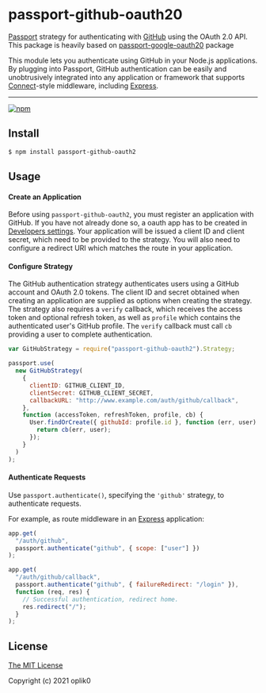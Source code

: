 # passport-github-oauth20

[Passport](http://passportjs.org/) strategy for authenticating with [GitHub](http://www.github.com/)
using the OAuth 2.0 API. This package is heavily based on [passport-google-oauth20](https://www.npmjs.com/package/passport-google-oauth20) package

This module lets you authenticate using GitHub in your Node.js applications.
By plugging into Passport, GitHub authentication can be easily and
unobtrusively integrated into any application or framework that supports
[Connect](http://www.senchalabs.org/connect/)-style middleware, including
[Express](http://expressjs.com/).

---

[![npm](https://img.shields.io/npm/v/passport-github-oauth2.svg)](https://www.npmjs.com/package/passport-github-oauth2)

## Install

```bash
$ npm install passport-github-oauth2
```

## Usage

#### Create an Application

Before using `passport-github-oauth2`, you must register an application with
GitHub. If you have not already done so, a oauth app has to be created in
[Developers settings](https://github.com/settings/developers).
Your application will be issued a client ID and client secret, which need to be
provided to the strategy. You will also need to configure a redirect URI which
matches the route in your application.

#### Configure Strategy

The GitHub authentication strategy authenticates users using a GitHub account
and OAuth 2.0 tokens. The client ID and secret obtained when creating an
application are supplied as options when creating the strategy. The strategy
also requires a `verify` callback, which receives the access token and optional
refresh token, as well as `profile` which contains the authenticated user's
GitHub profile. The `verify` callback must call `cb` providing a user to
complete authentication.

```javascript
var GitHubStrategy = require("passport-github-oauth2").Strategy;

passport.use(
  new GitHubStrategy(
    {
      clientID: GITHUB_CLIENT_ID,
      clientSecret: GITHUB_CLIENT_SECRET,
      callbackURL: "http://www.example.com/auth/github/callback",
    },
    function (accessToken, refreshToken, profile, cb) {
      User.findOrCreate({ githubId: profile.id }, function (err, user) {
        return cb(err, user);
      });
    }
  )
);
```

#### Authenticate Requests

Use `passport.authenticate()`, specifying the `'github'` strategy, to
authenticate requests.

For example, as route middleware in an [Express](http://expressjs.com/)
application:

```javascript
app.get(
  "/auth/github",
  passport.authenticate("github", { scope: ["user"] })
);

app.get(
  "/auth/github/callback",
  passport.authenticate("github", { failureRedirect: "/login" }),
  function (req, res) {
    // Successful authentication, redirect home.
    res.redirect("/");
  }
);
```

## License

[The MIT License](http://opensource.org/licenses/MIT)

Copyright (c) 2021 oplik0
